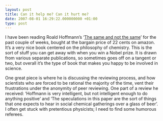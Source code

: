```yaml
---
layout: post
title: Can it help me? Can it hurt me?
date: 2007-08-01 16:29:22.000000000 +01:00
type: post
---
```

<p>I have been reading Roald Hoffmann’s ‘<a title="http://www.amazon.com/Same-Not-Roald-Hoffmann/dp/0231101392" href="http://www.amazon.com/Same-Not-Roald-Hoffmann/dp/0231101392">The same and not the same</a>’ for the past couple of weeks, bought at the bargain price of 22 cents on amazon. It’s a very nice book centered on the philosophy of chemistry. This is the sort of stuff you can get away with when you win a Nobel prize. It is drawn from various separate publications, so sometimes goes off on a tangent or two, but overall it’s the type of book that makes you happy to be involved in science.</p>
<p>One great piece is where he is discussing the reviewing process, and how scientists who are forced to be rational the majority of the time, vent their frustrations under the anonymity of peer reviewing. One part of a review he received: ‘Hoffmann is very intelligent, but not intelligent enough to do anything positive’ and ‘The speculations in this paper are the sort of things that one expects to hear in social chemical gatherings over a glass of beer’. I often get stuck with pretentious physicists; I need to find some humorous referees.</p>
